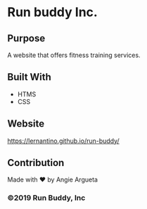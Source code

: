 # Run buddy Inc.

## Purpose
A website that offers fitness training services.

## Built With 
* HTMS
* CSS

## Website 
https://lernantino.github.io/run-buddy/

## Contribution
Made with ❤️ by Angie Argueta

### ©️2019 Run Buddy, Inc
